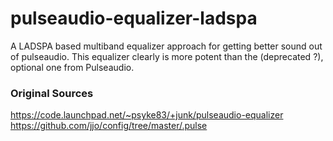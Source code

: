 # pulseaudio-equalizer-ladspa
A LADSPA based multiband equalizer approach for getting better sound out of pulseaudio.
This equalizer clearly is more potent than the (deprecated ?), optional one from Pulseaudio.

### Original Sources
https://code.launchpad.net/~psyke83/+junk/pulseaudio-equalizer
https://github.com/jjo/config/tree/master/.pulse
